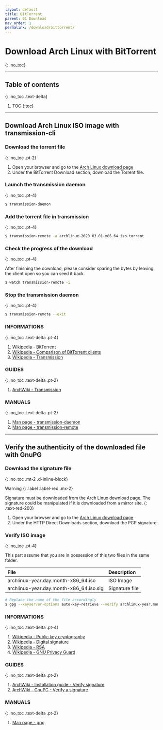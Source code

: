 ```yaml
---
layout: default
title: BitTorrent
parent: 01 Download
nav_order: 1
permalink: /download/bittorrent/
---
```


# Download Arch Linux with BitTorrent
{: .no_toc}

---

## Table of contents
{: .no_toc .text-delta}

1. TOC
{:toc}

---

## Download Arch Linux ISO image with transmission-cli

### Download the torrent file
{: .no_toc .pt-2}

1. Open your browser and go to the [Arch Linux download page](https://www.archlinux.org/download/)
1. Under the BitTorrent Download section, download the Torrent file.

### Launch the transmission daemon
{: .no_toc .pt-4}

```bash
$ transmission-daemon
```

### Add the torrent file in transmission
{: .no_toc .pt-4}

```bash
$ transmission-remote -a archlinux-2020.03.01-x86_64.iso.torrent
```

### Check the progress of the download
{: .no_toc .pt-4}

After finishing the download, please consider sparing the bytes by leaving the client open so you can seed it back.

```bash
$ watch transmission-remote -i
```

### Stop the transmission daemon
{: .no_toc .pt-4}

```bash
$ transmission-remote --exit
```

### INFORMATIONS
{: .no_toc .text-delta .pt-4}

1. [Wikipedia - BitTorrent](https://en.wikipedia.org/wiki/BitTorrent)
1. [Wikipedia - Comparison of BitTorrent clients](https://en.wikipedia.org/wiki/Comparison_of_BitTorrent_clients)
1. [Wikipedia - Transmission](https://en.wikipedia.org/wiki/Transmission_(BitTorrent_client))

### GUIDES
{: .no_toc .text-delta .pt-2}

1. [ArchWiki - Transmission](https://wiki.archlinux.org/index.php/Transmission)

### MANUALS
{: .no_toc .text-delta .pt-2}

1. [Man page - transmission-daemon](https://jlk.fjfi.cvut.cz/arch/manpages/man/extra/transmission-cli/transmission-daemon.1.en)
1. [Man page - transmission-remote](https://jlk.fjfi.cvut.cz/arch/manpages/man/extra/transmission-cli/transmission-remote.1.en)

---

## Verify the authenticity of the downloaded file with GnuPG

### Download the signature file
{: .no_toc .mt-2 .d-inline-block}

Warning
{: .label .label-red .mx-2}

Signature must be downloaded from the Arch Linux download page. The signature could be manipulated if it is downloaded from a mirror site.
{: .text-red-200}

1. Open your browser and go to the [Arch Linux download page](https://www.archlinux.org/download/)
1. Under the HTTP Direct Downloads section, download the PGP signature.

### Verify ISO image
{: .no_toc .pt-4}

This part assume that you are in possession of this two files in the same folder.

| File                                    | Description    |
| :-------------------------------------- | :------------- |
| archlinux-year.day.month-x86_64.iso     | ISO Image      |
| archlinux-year.day.month-x86_64.iso.sig | Signature file |

```bash
# Replace the name of the file accordingly
$ gpg --keyserver-options auto-key-retrieve --verify archlinux-year.month.day-x86_64.iso.sig
```

### INFORMATIONS
{: .no_toc .text-delta .pt-4}

1. [Wikipedia - Public key cryptography](https://en.wikipedia.org/wiki/Public-key_cryptography)
1. [Wikipedia - Digital signature](https://en.wikipedia.org/wiki/Digital_signature)
1. [Wikipedia - RSA](https://en.wikipedia.org/wiki/RSA_(cryptosystem))
1. [Wikipedia - GNU Privacy Guard](https://en.wikipedia.org/wiki/GNU_Privacy_Guard)

### GUIDES
{: .no_toc .text-delta .pt-2}

1. [ArchWiki - Installation guide - Verify signature](https://wiki.archlinux.org/index.php/Installation_guide#Verify_signature)
1. [ArchWiki - GnuPG - Verify a signature](https://wiki.archlinux.org/index.php/GnuPG#Verify_a_signature)

### MANUALS
{: .no_toc .text-delta .pt-2}

1. [Man page - gpg](https://jlk.fjfi.cvut.cz/arch/manpages/man/core/gnupg/gpg.1.en)
